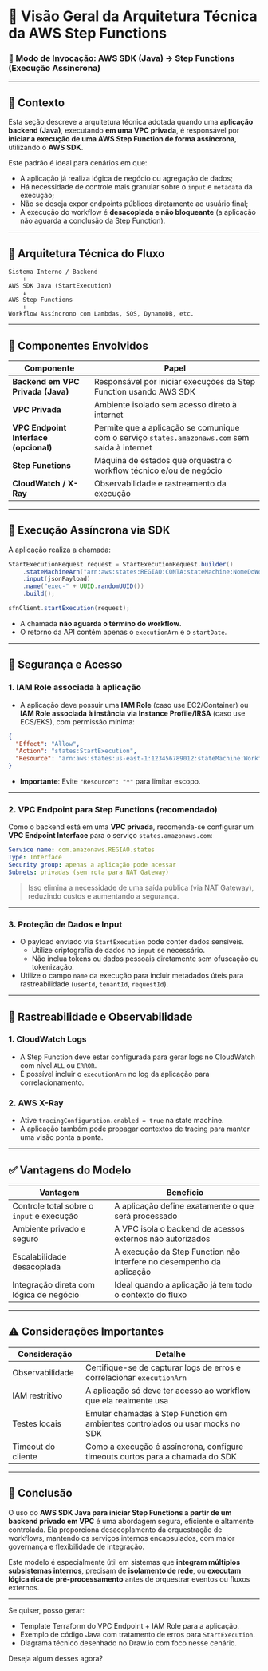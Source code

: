 # 📘 Visão Geral da Arquitetura Técnica da AWS Step Functions  
### 🔧 Modo de Invocação: AWS SDK (Java) → Step Functions (Execução Assíncrona)

---

## 🔎 Contexto

Esta seção descreve a arquitetura técnica adotada quando uma **aplicação backend (Java)**, executando **em uma VPC privada**, é responsável por **iniciar a execução de uma AWS Step Function de forma assíncrona**, utilizando o **AWS SDK**.

Este padrão é ideal para cenários em que:

- A aplicação já realiza lógica de negócio ou agregação de dados;
- Há necessidade de controle mais granular sobre o `input` e `metadata` da execução;
- Não se deseja expor endpoints públicos diretamente ao usuário final;
- A execução do workflow é **desacoplada e não bloqueante** (a aplicação não aguarda a conclusão da Step Function).

---

## 📐 Arquitetura Técnica do Fluxo

```text
Sistema Interno / Backend
    ↓
AWS SDK Java (StartExecution)
    ↓
AWS Step Functions
    ↓
Workflow Assíncrono com Lambdas, SQS, DynamoDB, etc.
```

---

## 🧱 Componentes Envolvidos

| Componente | Papel |
|------------|-------|
| **Backend em VPC Privada (Java)** | Responsável por iniciar execuções da Step Function usando AWS SDK |
| **VPC Privada** | Ambiente isolado sem acesso direto à internet |
| **VPC Endpoint Interface (opcional)** | Permite que a aplicação se comunique com o serviço `states.amazonaws.com` sem saída à internet |
| **Step Functions** | Máquina de estados que orquestra o workflow técnico e/ou de negócio |
| **CloudWatch / X-Ray** | Observabilidade e rastreamento da execução |

---

## 🚀 Execução Assíncrona via SDK

A aplicação realiza a chamada:

```java
StartExecutionRequest request = StartExecutionRequest.builder()
    .stateMachineArn("arn:aws:states:REGIAO:CONTA:stateMachine:NomeDoWorkflow")
    .input(jsonPayload)
    .name("exec-" + UUID.randomUUID())
    .build();

sfnClient.startExecution(request);
```

- A chamada **não aguarda o término do workflow**.
- O retorno da API contém apenas o `executionArn` e o `startDate`.

---

## 🔐 Segurança e Acesso

### 1. **IAM Role associada à aplicação**

- A aplicação deve possuir uma **IAM Role** (caso use EC2/Container) ou **IAM Role associada à instância via Instance Profile/IRSA** (caso use ECS/EKS), com permissão mínima:

```json
{
  "Effect": "Allow",
  "Action": "states:StartExecution",
  "Resource": "arn:aws:states:us-east-1:123456789012:stateMachine:WorkflowPrincipal"
}
```

- **Importante**: Evite `"Resource": "*"` para limitar escopo.

---

### 2. **VPC Endpoint para Step Functions (recomendado)**

Como o backend está em uma **VPC privada**, recomenda-se configurar um **VPC Endpoint Interface** para o serviço `states.amazonaws.com`:

```yaml
Service name: com.amazonaws.REGIAO.states
Type: Interface
Security group: apenas a aplicação pode acessar
Subnets: privadas (sem rota para NAT Gateway)
```

> Isso elimina a necessidade de uma saída pública (via NAT Gateway), reduzindo custos e aumentando a segurança.

---

### 3. **Proteção de Dados e Input**

- O payload enviado via `StartExecution` pode conter dados sensíveis.
  - Utilize criptografia de dados no `input` se necessário.
  - Não inclua tokens ou dados pessoais diretamente sem ofuscação ou tokenização.
- Utilize o campo `name` da execução para incluir metadados úteis para rastreabilidade (`userId`, `tenantId`, `requestId`).

---

## 🎯 Rastreabilidade e Observabilidade

### 1. **CloudWatch Logs**

- A Step Function deve estar configurada para gerar logs no CloudWatch com nível `ALL` ou `ERROR`.
- É possível incluir o `executionArn` no log da aplicação para correlacionamento.

### 2. **AWS X-Ray**

- Ative `tracingConfiguration.enabled = true` na state machine.
- A aplicação também pode propagar contextos de tracing para manter uma visão ponta a ponta.

---

## ✅ Vantagens do Modelo

| Vantagem | Benefício |
|----------|-----------|
| Controle total sobre o `input` e execução | A aplicação define exatamente o que será processado |
| Ambiente privado e seguro | A VPC isola o backend de acessos externos não autorizados |
| Escalabilidade desacoplada | A execução da Step Function não interfere no desempenho da aplicação |
| Integração direta com lógica de negócio | Ideal quando a aplicação já tem todo o contexto do fluxo |

---

## ⚠️ Considerações Importantes

| Consideração | Detalhe |
|--------------|---------|
| Observabilidade | Certifique-se de capturar logs de erros e correlacionar `executionArn` |
| IAM restritivo | A aplicação só deve ter acesso ao workflow que ela realmente usa |
| Testes locais | Emular chamadas à Step Function em ambientes controlados ou usar mocks no SDK |
| Timeout do cliente | Como a execução é assíncrona, configure timeouts curtos para a chamada do SDK |

---

## 📎 Conclusão

O uso do **AWS SDK Java para iniciar Step Functions a partir de um backend privado em VPC** é uma abordagem segura, eficiente e altamente controlada. Ela proporciona desacoplamento da orquestração de workflows, mantendo os serviços internos encapsulados, com maior governança e flexibilidade de integração.

Este modelo é especialmente útil em sistemas que **integram múltiplos subsistemas internos**, precisam de **isolamento de rede**, ou **executam lógica rica de pré-processamento** antes de orquestrar eventos ou fluxos externos.

---

Se quiser, posso gerar:

- Template Terraform do VPC Endpoint + IAM Role para a aplicação.
- Exemplo de código Java com tratamento de erros para `StartExecution`.
- Diagrama técnico desenhado no Draw.io com foco nesse cenário.

Deseja algum desses agora?
